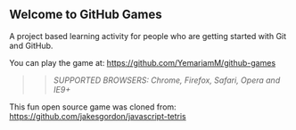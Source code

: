 ## Welcome to GitHub Games

A project based learning activity for people who are getting started with Git and GitHub.

You can play the game at: https://github.com/YemariamM/github-games

>> _*SUPPORTED BROWSERS*: Chrome, Firefox, Safari, Opera and IE9+_

This fun open source game was cloned from: https://github.com/jakesgordon/javascript-tetris
